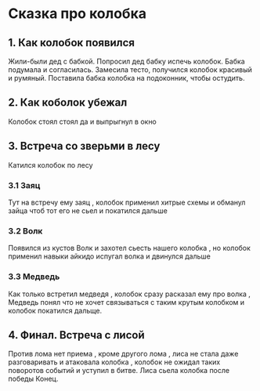 # Сказка про колобка

## 1. Как колобок появился
Жили-были дед с бабкой. 
Попросил дед бабку испечь колобок.
Бабка подумала и согласилась. Замесила тесто, получился колобок красивый и румяный.
Поставила бабка колобка на подоконник, чтобы остудить.

## 2. Как коболок убежал
Колобок стоял стоял да и выпрыгнул в окно
## 3. Встреча со зверьми в лесу
Катился колобок по лесу
### 3.1 Заяц
Тут на встречу ему заяц , колобок применил хитрые схемы и обманул зайца чтоб тот его не сьел и покатился дальше
### 3.2 Волк
Появился из кустов Волк и захотел сьесть нашего колобка , но колобок применил навыки айкидо испугал волка и двинулся дальше
### 3.3 Медведь
 Как только встретил медведя , колобок сразу расказал ему про волка , Медведь понял что не хочет связываться с таким крутым колобком и колобок покатился дальще.
## 4. Финал. Встреча с лисой
Против лома нет приема , кроме другого лома , лиса не стала даже разговаривать и атаковала колобка , колобок не ожидал таких поворотов событий и уступил в битве. Лиса сьела колобка после победы Конец.